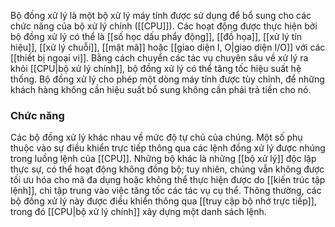 Bộ đồng xử lý là một bộ xử lý máy tính được sử dụng để bổ sung cho các chức năng của bộ xử lý chính ([[CPU]]). Các hoạt động được thực hiện bởi bộ đồng xử lý có thể là [[số học dấu phẩy động]], [[đồ họa]], [[xử lý tín hiệu]], [[xử lý chuỗi]], [[mật mã]] hoặc [[giao diện I, O|giao diện I/O]] với các [[thiết bị ngoại vi]]. Bằng cách chuyển các tác vụ chuyên sâu về xử lý ra khỏi [[CPU|bộ xử lý chính]], bộ đồng xử lý có thể tăng tốc hiệu suất hệ thống. Bộ đồng xử lý cho phép một dòng máy tính được tùy chỉnh, để những khách hàng không cần hiệu suất bổ sung không cần phải trả tiền cho nó.

### Chức năng

Các bộ đồng xử lý khác nhau về mức độ tự chủ của chúng. Một số phụ thuộc vào sự điều khiển trực tiếp thông qua các lệnh đồng xử lý được nhúng trong luồng lệnh của [[CPU]]. Những bộ khác là những [[bộ xử lý]] độc lập thực sự, có thể hoạt động không đồng bộ; tuy nhiên, chúng vẫn không được tối ưu hóa cho mã đa dụng hoặc không thể thực hiện được do [[kiến trúc tập lệnh]], chỉ tập trung vào việc tăng tốc các tác vụ cụ thể. Thông thường, các bộ đồng xử lý này được điều khiển thông qua [[truy cập bộ nhớ trực tiếp]], trong đó [[CPU|bộ xử lý chính]] xây dựng một danh sách lệnh. 